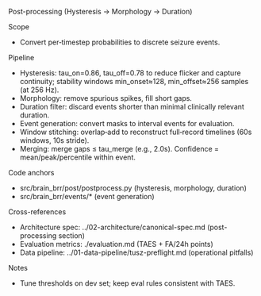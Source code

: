 Post-processing (Hysteresis → Morphology → Duration)

Scope
- Convert per‑timestep probabilities to discrete seizure events.

Pipeline
- Hysteresis: tau_on=0.86, tau_off=0.78 to reduce flicker and capture continuity; stability windows min_onset≈128, min_offset≈256 samples (at 256 Hz).
- Morphology: remove spurious spikes, fill short gaps.
- Duration filter: discard events shorter than minimal clinically relevant duration.
- Event generation: convert masks to interval events for evaluation.
 - Window stitching: overlap‑add to reconstruct full‑record timelines (60s windows, 10s stride).
 - Merging: merge gaps ≤ tau_merge (e.g., 2.0s). Confidence = mean/peak/percentile within event.

Code anchors
- src/brain_brr/post/postprocess.py (hysteresis, morphology, duration)
- src/brain_brr/events/* (event generation)

Cross-references
- Architecture spec: ../02-architecture/canonical-spec.md (post-processing section)
- Evaluation metrics: ./evaluation.md (TAES + FA/24h points)
- Data pipeline: ../01-data-pipeline/tusz-preflight.md (operational pitfalls)

Notes
- Tune thresholds on dev set; keep eval rules consistent with TAES.

